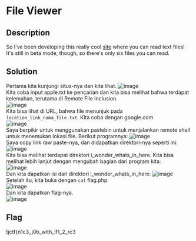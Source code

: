 # File Viewer
## Description 
So I've been developing this really cool <a href=http://file_viewer.tjctf.org/>site</a> where you can read text files! It's still in beta mode, though, so there's only six files you can read.

## Solution
Pertama kita kunjungi situs-nya dan kita lihat.
![image](https://user-images.githubusercontent.com/61267430/83211116-7cd14300-a186-11ea-8d50-9ec34e44ddf3.png)
<br>
Kita coba input apple.txt ke pencarian dan kita bisa melihat bahwa terdapat kelemahan, terutama di Remote File Inclusion.
<br>
![image](https://user-images.githubusercontent.com/61267430/83211196-b144ff00-a186-11ea-8755-50bff6a9c13e.png) 
<br>
Kita bisa lihat di URL, bahwa file menunjuk pada `location_link_nama_file.txt`. Kita coba dengan google.com
<br>
![image](https://user-images.githubusercontent.com/61267430/83211296-f10be680-a186-11ea-869e-62c06aad4b80.png)
<br>
Saya berpikir untuk menggunakan pastebin untuk menjalankan remote shell untuk menemukan lokasi file. Berikut programnya:
![image](https://user-images.githubusercontent.com/61267430/83211769-29f88b00-a188-11ea-862b-5454bc1e2fbc.png)
<br>
Saya copy link raw paste-nya, dan didapatkan direktori-nya seperti ini:
![image](https://user-images.githubusercontent.com/61267430/83211848-53b1b200-a188-11ea-97fe-06e420a0f9dd.png)
<br>
Kita bisa melihat terdapat direktori i_wonder_whats_in_here. Kita bisa melihat lebih lanjut dengan mengubah bagian dari program kita:
<br>
![image](https://user-images.githubusercontent.com/61267430/83211944-8bb8f500-a188-11ea-95b8-dc452f77b76f.png)
<br>
Dan kita dapatkan isi dari direktori i_wonder_whats_in_here:
![image](https://user-images.githubusercontent.com/61267430/83212018-b73bdf80-a188-11ea-81bc-2cfc73f7d16f.png)
<br>
Setelah itu, kita buka dengan `cat` flag.php.
<br>
![image](https://user-images.githubusercontent.com/61267430/83212099-e81c1480-a188-11ea-9d54-1575ff6b61de.png)
<br>
Dan kita dapatkan flag-nya.
<br>
![image](https://user-images.githubusercontent.com/61267430/83212292-6d9fc480-a189-11ea-925f-90ddb91cfaf9.png)

## Flag
tjctf{n1c3_j0b_with_lf1_2_rc3